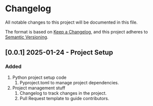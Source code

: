 # Changelog

All notable changes to this project will be documented in this file.

The format is based on [Keep a Changelog](https://keepachangelog.com/en/1.1.0/),
and this project adheres to [Semantic Versioning](https://semver.org/spec/v2.0.0.html).

## [0.0.1] 2025-01-24 - Project Setup

### Added
1. Python project setup code
   1. Pyproject.toml to manage project dependencies.
2. Project management stuff
    1. Changelog to track changes in the project.
    2. Pull Request template to guide contributors.
